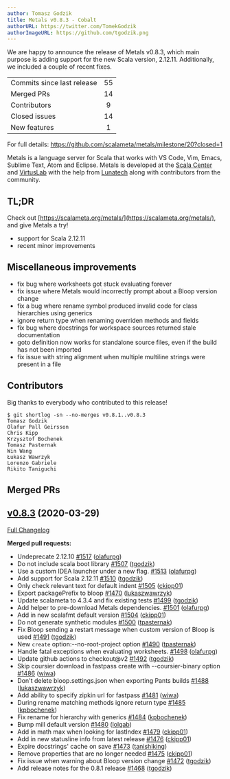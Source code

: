 ```yaml
---
author: Tomasz Godzik
title: Metals v0.8.3 - Cobalt
authorURL: https://twitter.com/TomekGodzik
authorImageURL: https://github.com/tgodzik.png
---
```


We are happy to announce the release of Metals v0.8.3, which main purpose is
adding support for the new Scala version, 2.12.11. Additionally, we included a
couple of recent fixes.

<table>
<tbody>
  <tr>
    <td>Commits since last release</td>
    <td align="center">55</td>
  </tr>
  <tr>
    <td>Merged PRs</td>
    <td align="center">14</td>
  </tr>
    <tr>
    <td>Contributors</td>
    <td align="center">9</td>
  </tr>
  <tr>
    <td>Closed issues</td>
    <td align="center">14</td>
  </tr>
  <tr>
    <td>New features</td>
    <td align="center">1</td>
  </tr>
</tbody>
</table>

For full details: https://github.com/scalameta/metals/milestone/20?closed=1

Metals is a language server for Scala that works with VS Code, Vim, Emacs,
Sublime Text, Atom and Eclipse. Metals is developed at the
[Scala Center](https://scala.epfl.ch/) and [VirtusLab](https://virtuslab.com)
with the help from [Lunatech](https://lunatech.com) along with contributors from
the community.

## TL;DR

Check out [https://scalameta.org/metals/](https://scalameta.org/metals/), and
give Metals a try!

- support for Scala 2.12.11
- recent minor improvements

## Miscellaneous improvements

- fix bug where worksheets got stuck evaluating forever
- fix issue where Metals would incorrectly prompt about a Bloop version change
- fix a bug where rename symbol produced invalid code for class hierarchies
  using generics
- ignore return type when renaming overriden methods and fields
- fix bug where docstrings for workspace sources returned stale documentation
- goto definition now works for standalone source files, even if the build has
  not been imported
- fix issue with string alignment when multiple multiline strings were present
  in a file

## Contributors

Big thanks to everybody who contributed to this release!

```
$ git shortlog -sn --no-merges v0.8.1..v0.8.3
Tomasz Godzik
Olafur Pall Geirsson
Chris Kipp
Krzysztof Bochenek
Tomasz Pasternak
Win Wang
Łukasz Wawrzyk
Lorenzo Gabriele
Rikito Taniguchi
```

## Merged PRs

## [v0.8.3](https://github.com/scalameta/metals/tree/v0.8.3) (2020-03-29)

[Full Changelog](https://github.com/scalameta/metals/compare/v0.8.1...v0.8.3)

**Merged pull requests:**

- Undeprecate 2.12.10 [\#1517](https://github.com/scalameta/metals/pull/1517)
  ([olafurpg](https://github.com/olafurpg))
- Do not include scala boot library
  [\#1507](https://github.com/scalameta/metals/pull/1507)
  ([tgodzik](https://github.com/tgodzik))
- Use a custom IDEA launcher under a new flag.
  [\#1513](https://github.com/scalameta/metals/pull/1513)
  ([olafurpg](https://github.com/olafurpg))
- Add support for Scala 2.12.11
  [\#1510](https://github.com/scalameta/metals/pull/1510)
  ([tgodzik](https://github.com/tgodzik))
- Only check relevant text for default indent
  [\#1505](https://github.com/scalameta/metals/pull/1505)
  ([ckipp01](https://github.com/ckipp01))
- Export packagePrefix to bloop
  [\#1470](https://github.com/scalameta/metals/pull/1470)
  ([lukaszwawrzyk](https://github.com/lukaszwawrzyk))
- Update scalameta to 4.3.4 and fix existing tests
  [\#1499](https://github.com/scalameta/metals/pull/1499)
  ([tgodzik](https://github.com/tgodzik))
- Add helper to pre-download Metals dependencies.
  [\#1501](https://github.com/scalameta/metals/pull/1501)
  ([olafurpg](https://github.com/olafurpg))
- Add in new scalafmt default version
  [\#1504](https://github.com/scalameta/metals/pull/1504)
  ([ckipp01](https://github.com/ckipp01))
- Do not generate synthetic modules
  [\#1500](https://github.com/scalameta/metals/pull/1500)
  ([tpasternak](https://github.com/tpasternak))
- Fix Bloop sending a restart message when custom version of Bloop is used
  [\#1491](https://github.com/scalameta/metals/pull/1491)
  ([tgodzik](https://github.com/tgodzik))
- New `create` option:--no-root-project option
  [\#1490](https://github.com/scalameta/metals/pull/1490)
  ([tpasternak](https://github.com/tpasternak))
- Handle fatal exceptions when evaluating worksheets.
  [\#1498](https://github.com/scalameta/metals/pull/1498)
  ([olafurpg](https://github.com/olafurpg))
- Update github actions to checkout@v2
  [\#1492](https://github.com/scalameta/metals/pull/1492)
  ([tgodzik](https://github.com/tgodzik))
- Skip coursier download in fastpass create with --coursier-binary option
  [\#1486](https://github.com/scalameta/metals/pull/1486)
  ([wiwa](https://github.com/wiwa))
- Don't delete bloop.settings.json when exporting Pants builds
  [\#1488](https://github.com/scalameta/metals/pull/1488)
  ([lukaszwawrzyk](https://github.com/lukaszwawrzyk))
- Add ability to specify zipkin url for fastpass
  [\#1481](https://github.com/scalameta/metals/pull/1481)
  ([wiwa](https://github.com/wiwa))
- During rename matching methods ignore return type
  [\#1485](https://github.com/scalameta/metals/pull/1485)
  ([kpbochenek](https://github.com/kpbochenek))
- Fix rename for hierarchy with generics
  [\#1484](https://github.com/scalameta/metals/pull/1484)
  ([kpbochenek](https://github.com/kpbochenek))
- Bump mill default version
  [\#1480](https://github.com/scalameta/metals/pull/1480)
  ([lolgab](https://github.com/lolgab))
- Add in math max when looking for lastIndex
  [\#1479](https://github.com/scalameta/metals/pull/1479)
  ([ckipp01](https://github.com/ckipp01))
- Add in new statusline info from latest release
  [\#1476](https://github.com/scalameta/metals/pull/1476)
  ([ckipp01](https://github.com/ckipp01))
- Expire docstrings' cache on save
  [\#1473](https://github.com/scalameta/metals/pull/1473)
  ([tanishiking](https://github.com/tanishiking))
- Remove properties that are no longer needed
  [\#1475](https://github.com/scalameta/metals/pull/1475)
  ([ckipp01](https://github.com/ckipp01))
- Fix issue when warning about Bloop version change
  [\#1472](https://github.com/scalameta/metals/pull/1472)
  ([tgodzik](https://github.com/tgodzik))
- Add release notes for the 0.8.1 release
  [\#1468](https://github.com/scalameta/metals/pull/1468)
  ([tgodzik](https://github.com/tgodzik))
